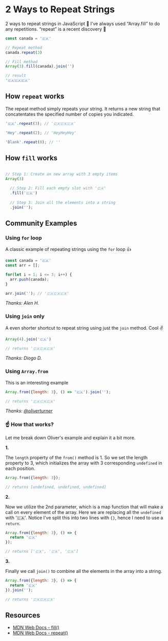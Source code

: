 # 2 Ways to Repeat Strings

2 ways to repeat strings in JavaScript 🎉 I’ve always used “Array.fill” to do any repetitions. “repeat” is a recent discovery 🤩

```javascript
const canada = '🇨🇦'

// Repeat method
canada.repeat(3)

// Fill method
Array(3).fill(canada).join('')

// result
'🇨🇦🇨🇦🇨🇦'
```

## How `repeat` works

The repeat method simply repeats your string. It returns a new string that concatentates the specified number of copies you indicated.

```javascript
'🇨🇦'.repeat(3); // '🇨🇦🇨🇦🇨🇦'

'Hey'.repeat(2); // 'HeyHeyHey'

'Blank'.repeat(0); // ''
```

## How `fill` works

```javascript

// Step 1: Create an new array with 3 empty items
Array(3)

  // Step 2: Fill each empty slot with '🇨🇦'
  .fill('🇨🇦')
  
  // Step 3: Join all the elements into a string
  .join('');
```

## Community Examples

### Using `for` loop

A classic example of repeating strings using the `for` loop 👍

```javascript
const canada = '🇨🇦'
const arr = [];

for(let i = 1; i <= 3; i++) {
  arr.push(canada);
}

arr.join(''); // '🇨🇦🇨🇦🇨🇦'
```

_Thanks: Alen H._

### Using `join` only

A even shorter shortcut to repeat string using just the `join` method. Cool ✌️

```javascript
Array(4).join('🇨🇦')

// returns '🇨🇦🇨🇦🇨🇦'
```

_Thanks: Diogo D._

### Using `Array.from`

This is an interesting example

```javascript
Array.from({length: 3}, () => '🇨🇦').join('');

// returns '🇨🇦🇨🇦🇨🇦'
```

_Thanks: [@oliverturner](https://twitter.com/oliverturner/status/1013527580987797504)_

### ☝️ How that works?

Let me break down Oliver's example and explain it a bit more.

**1.**

The `length` property of the `from()` method is 1. So we set the length property to 3, which initializes the array with 3 corresponding `undefined` in each position.

```javascript
Array.from({length: 3});

// returns [undefined, undefined, undefined]
```

**2.**

Now we utilize the 2nd parameter, which is a map function that will make a call on every element of the array. Here we are replacing all the `undefined` with '🇨🇦'. Notice I've split this into two lines with `{}`, hence I need to use a `return`.

```javascript
Array.from({length: 3}, () => {
  return '🇨🇦'
});

// returns ['🇨🇦', '🇨🇦', '🇨🇦']
```

**3.**

Finally we call `join()` to combine all the elements in the array into a string.

```javascript
Array.from({length: 3}, () => {
  return '🇨🇦'
}).join('');

// returns '🇨🇦🇨🇦🇨🇦'
```

## Resources

- [MDN Web Docs - fill()](https://developer.mozilla.org/en-US/docs/Web/JavaScript/Reference/Global_Objects/Array/fill)
- [MDN Web Docs - repeat()](https://developer.mozilla.org/en-US/docs/Web/JavaScript/Reference/Global_Objects/String/repeat)
